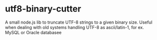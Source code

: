utf8-binary-cutter
==================

A small node.js lib to truncate UTF-8 strings to a given binary size. Useful when dealing with old systems handling UTF-8 as ascii/latin-1, for ex. MySQL or Oracle databasee

